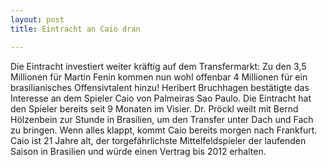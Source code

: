 ```yaml
---
layout: post
title: Eintracht an Caio dran

---
```


Die Eintracht investiert weiter kräftig auf dem Transfermarkt: Zu den 3,5 Millionen für Martin Fenin kommen nun wohl offenbar 4 Millionen für ein brasilianisches Offensivtalent hinzu! Heribert Bruchhagen bestätigte das Interesse an dem Spieler Caio von Palmeiras Sao Paulo. Die Eintracht hat den Spieler bereits seit 9 Monaten im Visier. Dr. Pröckl weilt mit Bernd Hölzenbein zur Stunde in Brasilien, um den Transfer unter Dach und Fach zu bringen. Wenn alles klappt, kommt Caio bereits morgen nach Frankfurt. Caio ist 21 Jahre alt, der torgefährlichste Mittelfeldspieler der laufenden Saison in Brasilien und würde einen Vertrag bis 2012 erhalten.


